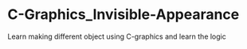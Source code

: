 # C-Graphics_Invisible-Appearance
Learn making different object using C-graphics and learn the logic
